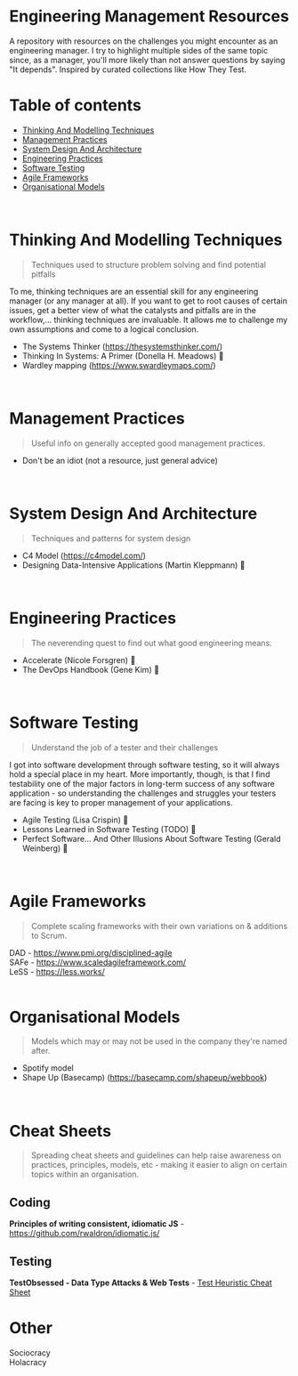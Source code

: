 # Engineering Management Resources
A repository with resources on the challenges you might encounter as an engineering manager. I try to highlight multiple sides of the same topic since, as a manager, you'll more likely than not answer questions by saying "It depends". Inspired by curated collections like How They Test.
<br>

# Table of contents
- [Thinking And Modelling Techniques](#thinking-and-modelling-techniques)
- [Management Practices](#management-practices)
- [System Design And Architecture](#system-design-and-architecture)
- [Engineering Practices](#engineering-practices)
- [Software Testing](#software-testing)
- [Agile Frameworks](#agile-frameworks)
- [Organisational Models](#organisational-models)
<br>

# Thinking And Modelling Techniques
> Techniques used to structure problem solving and find potential pitfalls

To me, thinking techniques are an essential skill for any engineering manager (or any manager at all). If you want to get to root causes of certain issues, get a better view of what the catalysts and pitfalls are in the workflow,... thinking techniques are invaluable. It allows me to challenge my own assumptions and come to a logical conclusion.

- The Systems Thinker (https://thesystemsthinker.com/)
- Thinking In Systems: A Primer (Donella H. Meadows) 📘 
- Wardley mapping (https://www.swardleymaps.com/)
<br>


# Management Practices
> Useful info on generally accepted good management practices.

- Don't be an idiot (not a resource, just general advice)
<br>

# System Design And Architecture
> Techniques and patterns for system design

- C4 Model (https://c4model.com/)
- Designing Data-Intensive Applications (Martin Kleppmann) 📘
<br>

# Engineering Practices
> The neverending quest to find out what good engineering means.

- Accelerate (Nicole Forsgren) 📘
- The DevOps Handbook (Gene Kim) 📘
<br>

# Software Testing
> Understand the job of a tester and their challenges

I got into software development through software testing, so it will always hold a special place in my heart. More importantly, though, is that I find testability one of the major factors in long-term success of any software application - so understanding the challenges and struggles your testers are facing is key to proper management of your applications.


- Agile Testing (Lisa Crispin) 📘
- Lessons Learned in Software Testing (TODO) 📘
- Perfect Software... And Other Illusions About Software Testing (Gerald Weinberg) 📘
<br>

# Agile Frameworks
> Complete scaling frameworks with their own variations on & additions to Scrum.

DAD  - https://www.pmi.org/disciplined-agile <br>
SAFe - https://www.scaledagileframework.com/ <br>
LeSS - https://less.works/ <br>
<br>

# Organisational Models
> Models which may or may not be used in the company they're named after.  

- Spotify model
- Shape Up (Basecamp) (https://basecamp.com/shapeup/webbook)
<br>

# Cheat Sheets
> Spreading cheat sheets and guidelines can help raise awareness on practices, principles, models, etc - making it easier to align on certain topics within an organisation.  

## Coding
**Principles of writing consistent, idiomatic JS** - https://github.com/rwaldron/idiomatic.js/

## Testing
**TestObsessed - Data Type Attacks & Web Tests** - [Test Heuristic Cheat Sheet](https://testobsessed.com/wp-content/uploads/2011/04/testheuristicscheatsheetv1.pdf)


# Other
Sociocracy <br>
Holacracy <br>
 
